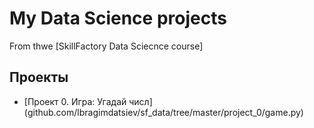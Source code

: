 # My Data Science projects

From thwe [SkillFactory Data Sciecnce course]

## Проекты

* [Проект 0. Игра: Угадай числ] (github.com/lbragimdatsiev/sf_data/tree/master/project_0/game.py)
